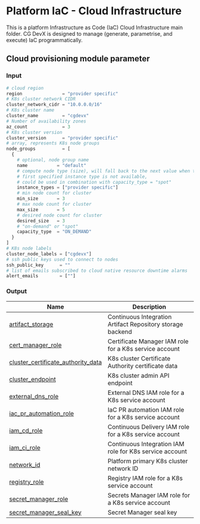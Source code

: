 # Platform IaC - Cloud Infrastructure

This is a platform Infrastructure as Code (IaC) Cloud Infrastructure main folder.
CG DevX is designed to manage (generate, parametrise, and execute) IaC programmatically.

## Cloud provisioning module parameter

### Input

```terraform
# cloud region
region               = "provider specific"
# K8s cluster network CIDR
cluster_network_cidr = "10.0.0.0/16"
# K8s cluster name
cluster_name         = "cgdevx"
# Number of availability zones
az_count             = 3
# K8s cluster version
cluster_version      = "provider specific"
# array, represents K8s node groups
node_groups          = [
  {
    # optional, node group name
    name           = "default"
    # compute node type (size), will fall back to the next value when the
    # first specified instance type is not available, 
    # could be used in combination with capacity_type = "spot"
    instance_types = ["provider specific"]
    # min node count for cluster
    min_size       = 3
    # max node count for cluster
    max_size       = 5
    # desired node count for cluster
    desired_size   = 3
    # "on-demand" or "spot"
    capacity_type  = "ON_DEMAND"
  }
]
# K8s node labels
cluster_node_labels = ["cgdevx"]
# ssh public keys used to connect to nodes
ssh_public_key      = ""
# list of emails subscribed to cloud native resource downtime alarms
alert_emails        = [""]


```

### Output

| Name                                                                                                                                             | Description                                                |
|--------------------------------------------------------------------------------------------------------------------------------------------------|------------------------------------------------------------|
| <a name="output_artifact_storage"></a> [artifact\_storage](#output\_artifact\_storage)                                                           | Continuous Integration Artifact Repository storage backend |
| <a name="output_cert_manager_role"></a> [cert\_manager\_role](#output\_cert\_manager\_role)                                                      | Certificate Manager IAM role for a K8s service account     |
| <a name="output_cluster_certificate_authority_data"></a> [cluster\_certificate\_authority\_data](#output\_cluster\_certificate\_authority\_data) | K8s cluster Certificate Authority certificate data         |
| <a name="output_cluster_endpoint"></a> [cluster\_endpoint](#output\_cluster\_endpoint)                                                           | K8s cluster admin API endpoint                             |
| <a name="output_external_dns_role"></a> [external\_dns\_role](#output\_external\_dns\_role)                                                      | External DNS IAM role for a K8s service account            |
| <a name="output_iac_pr_automation_role"></a> [iac\_pr\_automation\_role](#output\_iac\_pr\_automation\_role)                                     | IaC PR automation IAM role for a K8s service account       |
| <a name="output_iam_cd_role"></a> [iam\_cd\_role](#output\_iam\_cd\_role)                                                                        | Continuous Delivery IAM role for a K8s service account     |
| <a name="output_iam_ci_role"></a> [iam\_ci\_role](#output\_iam\_ci\_role)                                                                        | Continuous Integration IAM role for K8s service account    |
| <a name="output_network_id"></a> [network\_id](#output\_network\_id)                                                                             | Platform primary K8s cluster network ID                    |
| <a name="output_registry_role"></a> [registry\_role](#output\_registry\_role)                                                                    | Registry IAM role for a K8s service account                |
| <a name="output_secret_manager_role"></a> [secret\_manager\_role](#output\_secret\_manager\_role)                                                | Secrets Manager IAM role for a K8s service account         |
| <a name="output_secret_manager_seal_key"></a> [secret\_manager\_seal\_key](#output\_secret\_manager\_seal\_key)                                  | Secret Manager seal key                                    |
